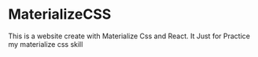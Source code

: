 # MaterializeCSS
This is a website create with Materialize Css and React.
It Just for Practice my materialize css skill
